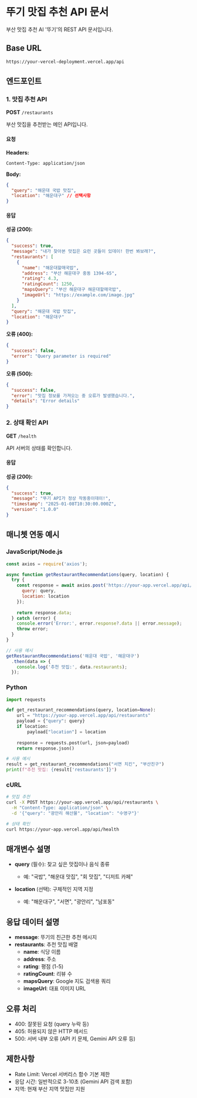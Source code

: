 # 뚜기 맛집 추천 API 문서

부산 맛집 추천 AI '뚜기'의 REST API 문서입니다.

## Base URL
```
https://your-vercel-deployment.vercel.app/api
```

## 엔드포인트

### 1. 맛집 추천 API

**POST** `/restaurants`

부산 맛집을 추천받는 메인 API입니다.

#### 요청

**Headers:**
```
Content-Type: application/json
```

**Body:**
```json
{
  "query": "해운대 국밥 맛집",
  "location": "해운대구" // 선택사항
}
```

#### 응답

**성공 (200):**
```json
{
  "success": true,
  "message": "내가 찾아본 맛집은 요런 곳들이 있데이! 한번 봐보래?",
  "restaurants": [
    {
      "name": "해운대할매국밥",
      "address": "부산 해운대구 중동 1394-65",
      "rating": 4.3,
      "ratingCount": 1250,
      "mapsQuery": "부산 해운대구 해운대할매국밥",
      "imageUrl": "https://example.com/image.jpg"
    }
  ],
  "query": "해운대 국밥 맛집",
  "location": "해운대구"
}
```

**오류 (400):**
```json
{
  "success": false,
  "error": "Query parameter is required"
}
```

**오류 (500):**
```json
{
  "success": false,
  "error": "맛집 정보를 가져오는 중 오류가 발생했습니다.",
  "details": "Error details"
}
```

### 2. 상태 확인 API

**GET** `/health`

API 서버의 상태를 확인합니다.

#### 응답

**성공 (200):**
```json
{
  "success": true,
  "message": "뚜기 API가 정상 작동중이데이!",
  "timestamp": "2025-01-08T10:30:00.000Z",
  "version": "1.0.0"
}
```

## 매니쳇 연동 예시

### JavaScript/Node.js
```javascript
const axios = require('axios');

async function getRestaurantRecommendations(query, location) {
  try {
    const response = await axios.post('https://your-app.vercel.app/api/restaurants', {
      query: query,
      location: location
    });
    
    return response.data;
  } catch (error) {
    console.error('Error:', error.response?.data || error.message);
    throw error;
  }
}

// 사용 예시
getRestaurantRecommendations('해운대 국밥', '해운대구')
  .then(data => {
    console.log('추천 맛집:', data.restaurants);
  });
```

### Python
```python
import requests

def get_restaurant_recommendations(query, location=None):
    url = "https://your-app.vercel.app/api/restaurants"
    payload = {"query": query}
    if location:
        payload["location"] = location
    
    response = requests.post(url, json=payload)
    return response.json()

# 사용 예시
result = get_restaurant_recommendations("서면 치킨", "부산진구")
print(f"추천 맛집: {result['restaurants']}")
```

### cURL
```bash
# 맛집 추천
curl -X POST https://your-app.vercel.app/api/restaurants \
  -H "Content-Type: application/json" \
  -d '{"query": "광안리 해산물", "location": "수영구"}'

# 상태 확인
curl https://your-app.vercel.app/api/health
```

## 매개변수 설명

- **query** (필수): 찾고 싶은 맛집이나 음식 종류
  - 예: "국밥", "해운대 맛집", "회 맛집", "디저트 카페"
  
- **location** (선택): 구체적인 지역 지정
  - 예: "해운대구", "서면", "광안리", "남포동"

## 응답 데이터 설명

- **message**: 뚜기의 친근한 추천 메시지
- **restaurants**: 추천 맛집 배열
  - **name**: 식당 이름
  - **address**: 주소
  - **rating**: 평점 (1-5)
  - **ratingCount**: 리뷰 수
  - **mapsQuery**: Google 지도 검색용 쿼리
  - **imageUrl**: 대표 이미지 URL

## 오류 처리

- 400: 잘못된 요청 (query 누락 등)
- 405: 허용되지 않은 HTTP 메서드
- 500: 서버 내부 오류 (API 키 문제, Gemini API 오류 등)

## 제한사항

- Rate Limit: Vercel 서버리스 함수 기본 제한
- 응답 시간: 일반적으로 3-10초 (Gemini API 검색 포함)
- 지역: 현재 부산 지역 맛집만 지원